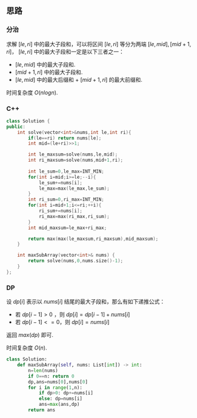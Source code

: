 ## 思路

### 分治

求解 $[le,ri]$ 中的最大子段和，可以将区间 $[le,ri]$ 等分为两端 $[le,mid],[mid+1,ri]$， $[le,ri]$ 中的最大子段和一定是以下三者之一：

- $[le,mid]$ 中的最大子段和.
- $[mid+1,ri]$ 中的最大子段和.
- $[le,mid]$ 中的最大后缀和 + $[mid+1,ri]$ 的最大前缀和.

时间复杂度 $O(nlogn)$.

### C++

```c++
class Solution {
public:
    int solve(vector<int>&nums,int le,int ri){
        if(le==ri) return nums[le];
        int mid=(le+ri)>>1;

        int le_maxsum=solve(nums,le,mid);
        int ri_maxsum=solve(nums,mid+1,ri);
        
        int le_sum=0,le_max=INT_MIN;
        for(int i=mid;i>=le;--i){
            le_sum+=nums[i];
            le_max=max(le_max,le_sum);
        }
        int ri_sum=0,ri_max=INT_MIN;
        for(int i=mid+1;i<=ri;++i){
            ri_sum+=nums[i];
            ri_max=max(ri_max,ri_sum);
        }
        int mid_maxsum=le_max+ri_max;

        return max(max(le_maxsum,ri_maxsum),mid_maxsum);
    }

    int maxSubArray(vector<int>& nums) {
        return solve(nums,0,nums.size()-1);
    }
};
```

### DP

设 $dp[i]$ 表示以 $nums[i]$ 结尾的最大子段和，那么有如下递推公式：

- 若 $dp[i-1]>0$ ，则 $dp[i]=dp[i-1]+nums[i]$
- 若 $dp[i-1]<=0$，则 $dp[i]=nums[i]$

返回 $max(dp)$ 即可. 

时间复杂度 $O(n)$.

```python
class Solution:
    def maxSubArray(self, nums: List[int]) -> int:
        n=len(nums)
        if 0==n: return 0
        dp,ans=nums[0],nums[0]
        for i in range(1,n):
            if dp>0: dp+=nums[i]
            else: dp=nums[i]
            ans=max(ans,dp)
        return ans
```

